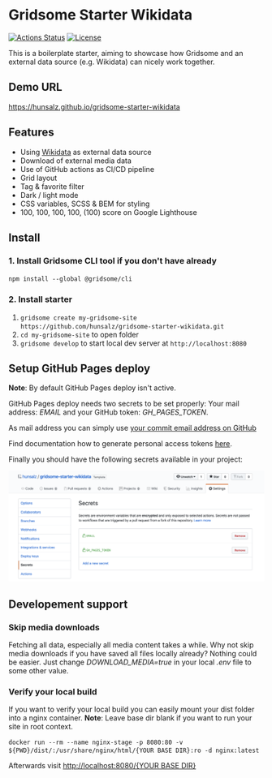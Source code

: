 # Gridsome Starter Wikidata

[![Actions Status](https://github.com/hunsalz/gridsome-starter-wikidata/workflows/Gridsome%20CI-CD/badge.svg)](https://github.com/hunsalz/gridsome-starter-wikidata/actions)
[![License](https://img.shields.io/badge/license-MIT%20License-blue.svg)](http://doge.mit-license.org)

This is a boilerplate starter, aiming to showcase how Gridsome and an external data source (e.g. Wikidata) can nicely work together.

## Demo URL

https://hunsalz.github.io/gridsome-starter-wikidata

## Features
- Using [Wikidata](https://www.wikidata.org/) as external data source
- Download of external media data
- Use of GitHub actions as CI/CD pipeline
- Grid layout
- Tag & favorite filter
- Dark / light mode
- CSS variables, SCSS & BEM for styling
- 100, 100, 100, 100, (100) score on Google Lighthouse

## Install

### 1. Install Gridsome CLI tool if you don't have already

`npm install --global @gridsome/cli`

### 2. Install starter

1. `gridsome create my-gridsome-site https://github.com/hunsalz/gridsome-starter-wikidata.git`
2. `cd my-gridsome-site` to open folder
3. `gridsome develop` to start local dev server at `http://localhost:8080`

## Setup GitHub Pages deploy

**Note**: By default GitHub Pages deploy isn't active. 

GitHub Pages deploy needs two secrets to be set properly: Your mail address: *EMAIL* and your GitHub token: *GH_PAGES_TOKEN*.

As mail address you can simply use [your commit email address on GitHub](https://help.github.com/en/github/setting-up-and-managing-your-github-user-account/setting-your-commit-email-address#setting-your-commit-email-address-on-github)

Find documentation how to generate personal access tokens [here](https://help.github.com/en/github/authenticating-to-github/creating-a-personal-access-token-for-the-command-line#creating-a-token).

Finally you should have the following secrets available in your project:

![Project secrets](/.github/assets/screenshot-secrets.png)

## Developement support

### Skip media downloads

Fetching all data, especially all media content takes a while. Why not skip media downloads if you have saved all files locally already? Nothing could be easier. Just change *DOWNLOAD_MEDIA=true* in your local *.env* file to some other value.

### Verify your local build

If you want to verify your local build you can easily mount your dist folder into a nginx container.
**Note**: Leave base dir blank if you want to run your site in root context.

```
docker run --rm --name nginx-stage -p 8080:80 -v ${PWD}/dist/:/usr/share/nginx/html/{YOUR BASE DIR}:ro -d nginx:latest
```
Afterwards visit [http://localhost:8080/{YOUR BASE DIR}](http://localhost:8080/)
